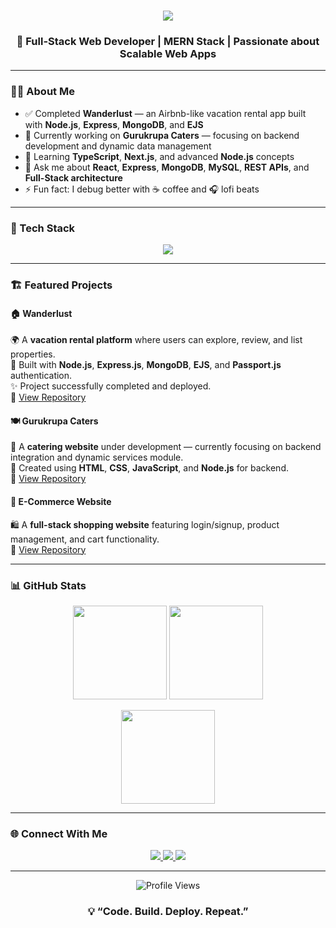 <!-- ✨ INTRO SECTION -->
<h1 align="center">
 <img src="https://readme-typing-svg.herokuapp.com?font=Fira+Code&weight=500&size=28&pause=1000&color=1E90FF&center=true&vCenter=true&width=850&lines=Hi+there%2C+I'm+Satyajit+Patil+👋;Full+Stack+Web+Developer+%7C+MERN+Stack+Engineer;Building+Web+Apps+that+Scale+and+Inspire!"/>
</h1>

<h3 align="center">🚀 Full-Stack Web Developer | MERN Stack | Passionate about Scalable Web Apps</h3>

---

### 🧑‍💻 About Me

- ✅ Completed **Wanderlust** — an Airbnb-like vacation rental app built with **Node.js**, **Express**, **MongoDB**, and **EJS**  
- 💼 Currently working on **Gurukrupa Caters** — focusing on backend development and dynamic data management  
- 🌱 Learning **TypeScript**, **Next.js**, and advanced **Node.js** concepts  
- 💬 Ask me about **React**, **Express**, **MongoDB**, **MySQL**, **REST APIs**, and **Full-Stack architecture**  
- ⚡ Fun fact: I debug better with ☕ coffee and 🎧 lofi beats  

---

### 🧰 Tech Stack  

<p align="center">
  <img src="https://skillicons.dev/icons?i=nodejs,express,postman,vite,vercel,html,css,js,react,mysql,mongodb" />
</p>

---

### 🏗️ Featured Projects  

#### 🏠 Wanderlust
🌍 A **vacation rental platform** where users can explore, review, and list properties.  
🧩 Built with **Node.js**, **Express.js**, **MongoDB**, **EJS**, and **Passport.js** authentication.  
✨ Project successfully completed and deployed.  
🔗 [View Repository](https://github.com/SatyajitPatil987/Wanderlust)

#### 🍽️ Gurukrupa Caters
🎉 A **catering website** under development — currently focusing on backend integration and dynamic services module.  
🧾 Created using **HTML**, **CSS**, **JavaScript**, and **Node.js** for backend.  
🔗 [View Repository](https://github.com/SatyajitPatil987/Gurukrupa-Caters)

#### 🛒 E-Commerce Website
🛍️ A **full-stack shopping website** featuring login/signup, product management, and cart functionality.  
🔗 [View Repository](https://github.com/SatyajitPatil987/Ecommerce-Website)

---

### 📊 GitHub Stats  

<p align="center">
  <img src="https://github-readme-stats.vercel.app/api?username=SatyajitPatil987&show_icons=true&theme=tokyonight" height="150" />
  <img src="https://github-readme-streak-stats.herokuapp.com/?user=SatyajitPatil987&theme=tokyonight" height="150" />
</p>

<p align="center">
  <img src="https://github-readme-stats.vercel.app/api/top-langs/?username=SatyajitPatil987&layout=compact&theme=tokyonight" height="150" />
</p>

---

### 🌐 Connect With Me  

<p align="center">
  <a href="https://www.linkedin.com/in/satyajit-patil-259aab25a/">
    <img src="https://img.shields.io/badge/LinkedIn-%230077B5.svg?style=for-the-badge&logo=linkedin&logoColor=white"/>
  </a>
  <a href="mailto:satyajit3036@gmail.com">
    <img src="https://img.shields.io/badge/Gmail-D14836.svg?style=for-the-badge&logo=gmail&logoColor=white"/>
  </a>
  <a href="https://github.com/SatyajitPatil987">
    <img src="https://img.shields.io/badge/GitHub-%2312100E.svg?style=for-the-badge&logo=github&logoColor=white"/>
  </a>
</p>

---

<p align="center">
  <img src="https://komarev.com/ghpvc/?username=SatyajitPatil987&style=flat-square&color=blue" alt="Profile Views"/>
</p>

<h3 align="center">💡 “Code. Build. Deploy. Repeat.”</h3>
